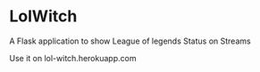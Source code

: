 # LolWitch
A Flask application to show League of legends Status on Streams

Use it on lol-witch.herokuapp.com
